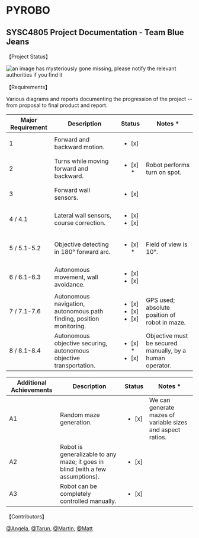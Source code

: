 # PYROBO
## SYSC4805 Project Documentation - Team Blue Jeans

【Project Status】

![an image has mysteriously gone missing, please notify the relevant authorities if you find it](https://github.com/SYSC4805-Winter-2021/project-blue-jeans/blob/master/documentation/component-diagram.png)


【Requirements】

Various diagrams and reports documenting the progression of the project -- from 
proposal to final product and report.

| Major Requirement    | Description | Status | Notes * | 
|----------------|--------|---------------|-----------|
| 1 | Forward and backward motion. | <ul><li>[x] </li></ul> |
| 2 | Turns while moving forward and backward. | <ul><li>[x] *</li></ul> | Robot performs turn on spot.
| 3 | Forward wall sensors. | <ul><li>[x] </li></ul> |
| 4 / 4.1| Lateral wall sensors, course correction. | <ul><li>[x] </li><li>[x] </li></ul> |
| 5 / 5.1-5.2| Objective detecting in 180&deg; forward arc.| <ul><li>[x] *</li></ul> | Field of view is 10&deg;.
| 6 / 6.1-6.3| Autonomous movement, wall avoidance. | <ul><li>[x] </li><li>[x] </li></ul> | 
| 7 / 7.1-7.6| Autonomous navigation, autonomous path finding, position monitoring. | <ul><li>[x] </li><li>[x] </li><li>[x] </li></ul> | GPS used; absolute position of robot in maze.
| 8 / 8.1-8.4 | Autonomous objective securing, autonomous objective transportation. | <ul><li>[x] *</li><li>[x] </li></ul> | Objective must be secured manually, by a human operator.

| Additional Achievements | Description | Status | Notes * |
|-----------|-----------|----------|-------|
|  A1  | Random maze generation. | <ul><li>[x] </li></ul> | We can generate mazes of variable sizes and aspect ratios.
|  A2  | Robot is generalizable to any maze; it goes in blind (with a few assumptions). | <ul><li>[x] </li></ul> |  |
|  A3  | Robot can be completely controlled manually. | <ul><li>[x] </li></ul> |  |

【Contributors】

[@Angela](https://github.com/angiebyun),
[@Tarun](https://github.com/TarunAK),
[@Martin](https://github.com/martinklamrowski),
[@Matt](https://github.com/mwesleyjames)